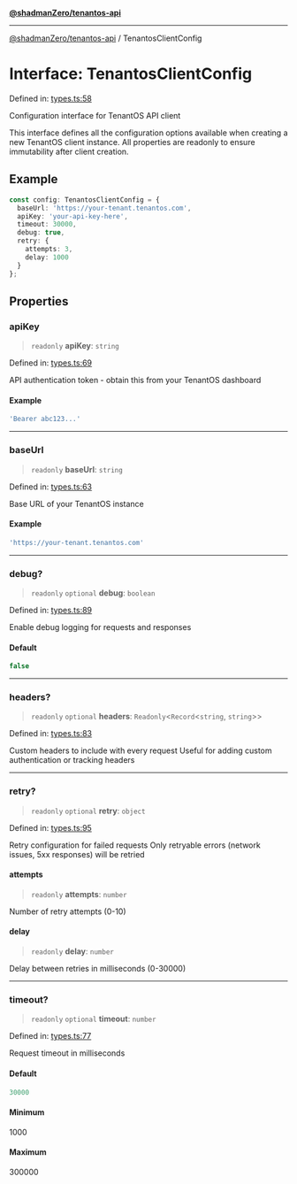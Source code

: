[**@shadmanZero/tenantos-api**](../README.md)

***

[@shadmanZero/tenantos-api](../globals.md) / TenantosClientConfig

# Interface: TenantosClientConfig

Defined in: [types.ts:58](https://github.com/shadmanZero/tenantos-api/blob/1519ecac4035082956b06ca1cf266b8ad4cc7904/src/types.ts#L58)

Configuration interface for TenantOS API client

This interface defines all the configuration options available when creating
a new TenantOS client instance. All properties are readonly to ensure
immutability after client creation.

## Example

```typescript
const config: TenantosClientConfig = {
  baseUrl: 'https://your-tenant.tenantos.com',
  apiKey: 'your-api-key-here',
  timeout: 30000,
  debug: true,
  retry: {
    attempts: 3,
    delay: 1000
  }
};
```

## Properties

### apiKey

> `readonly` **apiKey**: `string`

Defined in: [types.ts:69](https://github.com/shadmanZero/tenantos-api/blob/1519ecac4035082956b06ca1cf266b8ad4cc7904/src/types.ts#L69)

API authentication token - obtain this from your TenantOS dashboard

#### Example

```ts
'Bearer abc123...'
```

***

### baseUrl

> `readonly` **baseUrl**: `string`

Defined in: [types.ts:63](https://github.com/shadmanZero/tenantos-api/blob/1519ecac4035082956b06ca1cf266b8ad4cc7904/src/types.ts#L63)

Base URL of your TenantOS instance

#### Example

```ts
'https://your-tenant.tenantos.com'
```

***

### debug?

> `readonly` `optional` **debug**: `boolean`

Defined in: [types.ts:89](https://github.com/shadmanZero/tenantos-api/blob/1519ecac4035082956b06ca1cf266b8ad4cc7904/src/types.ts#L89)

Enable debug logging for requests and responses

#### Default

```ts
false
```

***

### headers?

> `readonly` `optional` **headers**: `Readonly`\<`Record`\<`string`, `string`\>\>

Defined in: [types.ts:83](https://github.com/shadmanZero/tenantos-api/blob/1519ecac4035082956b06ca1cf266b8ad4cc7904/src/types.ts#L83)

Custom headers to include with every request
Useful for adding custom authentication or tracking headers

***

### retry?

> `readonly` `optional` **retry**: `object`

Defined in: [types.ts:95](https://github.com/shadmanZero/tenantos-api/blob/1519ecac4035082956b06ca1cf266b8ad4cc7904/src/types.ts#L95)

Retry configuration for failed requests
Only retryable errors (network issues, 5xx responses) will be retried

#### attempts

> `readonly` **attempts**: `number`

Number of retry attempts (0-10)

#### delay

> `readonly` **delay**: `number`

Delay between retries in milliseconds (0-30000)

***

### timeout?

> `readonly` `optional` **timeout**: `number`

Defined in: [types.ts:77](https://github.com/shadmanZero/tenantos-api/blob/1519ecac4035082956b06ca1cf266b8ad4cc7904/src/types.ts#L77)

Request timeout in milliseconds

#### Default

```ts
30000
```

#### Minimum

1000

#### Maximum

300000
